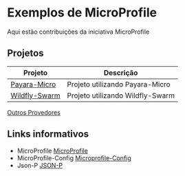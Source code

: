 # Exemplos de MicroProfile
Aqui estão contribuições da iniciativa MicroProfile

## Projetos

Projeto         | Descrição
--------------- | -------------
[Payara-Micro](https://github.com/SouJava-Rio/soujava-rio-labs/tree/master/microprofile/payara-micro) | Projeto utilizando Payara-Micro
[Wildfly-Swarm](https://github.com/SouJava-Rio/soujava-rio-labs/tree/master/microprofile/wildfly-swarm) | Projeto utilizando Wildfly-Swarm
[Outros Provedores]()


## Links informativos

* MicroProfile [MicroProfile](https://microprofile.io/)
* MicroProfile-Config [Microprofile-Config](https://microprofile.io/project/eclipse/microprofile-config)
* Json-P [JSON-P](https://javaee.github.io/jsonp/)
